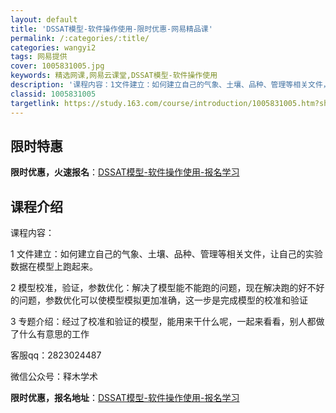 ```yaml
---
layout: default
title: 'DSSAT模型-软件操作使用-限时优惠-网易精品课'
permalink: /:categories/:title/
categories: wangyi2
tags: 网易提供
cover: 1005831005.jpg
keywords: 精选网课,网易云课堂,DSSAT模型-软件操作使用
description: '课程内容：1文件建立：如何建立自己的气象、土壤、品种、管理等相关文件，让自己的实验数据在模型上跑起来。2模型校准，验证，'
classid: 1005831005
targetlink: https://study.163.com/course/introduction/1005831005.htm?share=1&shareId=1025206652&utm_campaign=share&utm_medium=iphoneShare&utm_source=&utm_u=1025206652
---
```


## 限时特惠

**限时优惠，火速报名**：[DSSAT模型-软件操作使用-报名学习](https://study.163.com/course/introduction/1005831005.htm?share=1&shareId=1025206652&utm_campaign=share&utm_medium=iphoneShare&utm_source=&utm_u=1025206652)

## 课程介绍

课程内容：

1 文件建立：如何建立自己的气象、土壤、品种、管理等相关文件，让自己的实验数据在模型上跑起来。

2 模型校准，验证，参数优化：解决了模型能不能跑的问题，现在解决跑的好不好的问题，参数优化可以使模型模拟更加准确，这一步是完成模型的校准和验证

3 专题介绍：经过了校准和验证的模型，能用来干什么呢，一起来看看，别人都做了什么有意思的工作



客服qq：2823024487

微信公众号：释木学术

**限时优惠，报名地址**：[DSSAT模型-软件操作使用-报名学习](https://study.163.com/course/introduction/1005831005.htm?share=1&shareId=1025206652&utm_campaign=share&utm_medium=iphoneShare&utm_source=&utm_u=1025206652)

